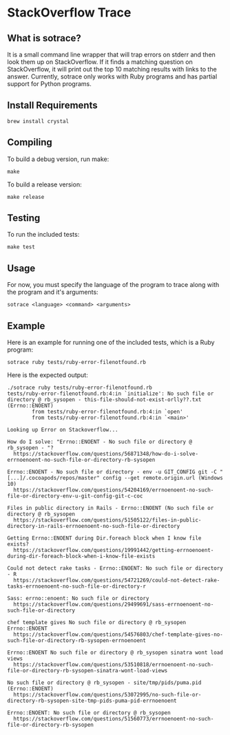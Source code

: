 # StackOverflow Trace

## What is sotrace?

It is a small command line wrapper that will trap errors on stderr and then
look them up on StackOverflow. If it finds a matching question on
StackOverflow, it will print out the top 10 matching results with links to the
answer. Currently, sotrace only works with Ruby programs and has partial
support for Python programs.


## Install Requirements

```
brew install crystal

```

## Compiling

To build a debug version, run make:

```
make
```

To build a release version:

```
make release
```

## Testing

To run the included tests:

```
make test
```

## Usage

For now, you must specify the language of the program to trace along with the
program and it's arguments:

```
sotrace <language> <command> <arguments>
```


## Example

Here is an example for running one of the included tests, which is a Ruby program:

```
sotrace ruby tests/ruby-error-filenotfound.rb
```

Here is the expected output:


```
./sotrace ruby tests/ruby-error-filenotfound.rb
tests/ruby-error-filenotfound.rb:4:in `initialize': No such file or directory @ rb_sysopen - this-file-should-not-exist-orlly??.txt (Errno::ENOENT)
        from tests/ruby-error-filenotfound.rb:4:in `open'
        from tests/ruby-error-filenotfound.rb:4:in `<main>'

Looking up Error on Stackoverflow...

How do I solve: "Errno::ENOENT - No such file or directory @ rb_sysopen - "?
  https://stackoverflow.com/questions/56871348/how-do-i-solve-errnoenoent-no-such-file-or-directory-rb-sysopen

Errno::ENOENT - No such file or directory - env -u GIT_CONFIG git -C "[...]/.cocoapods/repos/master" config --get remote.origin.url (Windows 10)
  https://stackoverflow.com/questions/54204169/errnoenoent-no-such-file-or-directory-env-u-git-config-git-c-coc

Files in public directory in Rails - Errno::ENOENT (No such file or directory @ rb_sysopen
  https://stackoverflow.com/questions/51505122/files-in-public-directory-in-rails-errnoenoent-no-such-file-or-directory

Getting Errno::ENOENT during Dir.foreach block when I know file exists?
  https://stackoverflow.com/questions/19991442/getting-errnoenoent-during-dir-foreach-block-when-i-know-file-exists

Could not detect rake tasks - Errno::ENOENT: No such file or directory - R
  https://stackoverflow.com/questions/54721269/could-not-detect-rake-tasks-errnoenoent-no-such-file-or-directory-r

Sass: errno::enoent: No such file or directory
  https://stackoverflow.com/questions/29499691/sass-errnoenoent-no-such-file-or-directory

chef template gives No such file or directory @ rb_sysopen Errno::ENOENT
  https://stackoverflow.com/questions/54576803/chef-template-gives-no-such-file-or-directory-rb-sysopen-errnoenoent

Errno::ENOENT No such file or directory @ rb_sysopen sinatra wont load views
  https://stackoverflow.com/questions/53510818/errnoenoent-no-such-file-or-directory-rb-sysopen-sinatra-wont-load-views

No such file or directory @ rb_sysopen - site/tmp/pids/puma.pid (Errno::ENOENT)
  https://stackoverflow.com/questions/53072995/no-such-file-or-directory-rb-sysopen-site-tmp-pids-puma-pid-errnoenoent

Errno::ENOENT: No such file or directory @ rb_sysopen
  https://stackoverflow.com/questions/51560773/errnoenoent-no-such-file-or-directory-rb-sysopen

```







